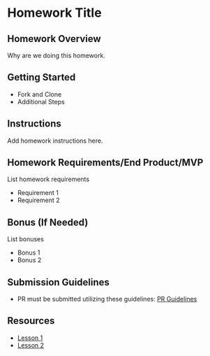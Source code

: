 # Homework Title

## Homework Overview

Why are we doing this homework.

## Getting Started
  - Fork and Clone
  - Additional Steps
  
## Instructions
Add homework instructions here.

## Homework Requirements/End Product/MVP

List homework requirements

- Requirement 1
- Requirement 2

## Bonus (If Needed)

List bonuses
- Bonus 1
- Bonus 2

## Submission Guidelines
- PR must be submitted utilizing these guidelines: [PR Guidelines](https://github.com/SEI-R-1-25/template_pull_request)

## Resources
- [Lesson 1]()
- [Lesson 2]()

